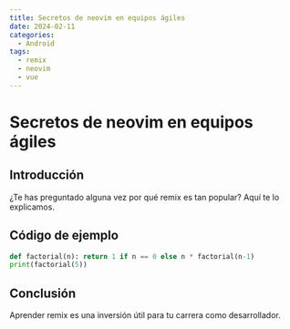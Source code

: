 ```yaml
---
title: Secretos de neovim en equipos ágiles
date: 2024-02-11
categories:
  - Android
tags:
  - remix
  - neovim
  - vue
---
```


# Secretos de neovim en equipos ágiles

## Introducción

¿Te has preguntado alguna vez por qué remix es tan popular? Aquí te lo explicamos.

## Código de ejemplo

```python
def factorial(n): return 1 if n == 0 else n * factorial(n-1)
print(factorial(5))
```

## Conclusión

Aprender remix es una inversión útil para tu carrera como desarrollador.